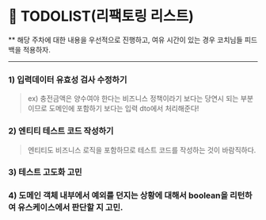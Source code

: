 # :pushpin: TODOLIST(리팩토링 리스트)
** 해당 주차에 대한 내용을 우선적으로 진행하고, 여유 시간이 있는 경우 코치님들 피드백을 적용하자.

---

### 1) 입력데이터 유효성 검사 수정하기
> ex) 충전금액은 양수여야 한다는 비즈니스 정책이라기 보다는 당연시 되는 부분이므로 도메인에 포함하기 보다는 입력 dto에서 처리해준다!

### 2) 엔티티 테스트 코드 작성하기
> 엔티티도 비즈니스 로직을 포함하므로 테스트 코드를 작성하는 것이 바람직하다.

### 3) 테스트 고도화 고민

### 4) 도메인 객체 내부에서 예외를 던지는 상황에 대해서 boolean을 리턴하여 유스케이스에서 판단할 지 고민.